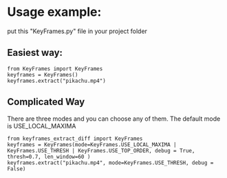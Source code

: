 # Usage example:
put this "KeyFrames.py" file in your project folder

## Easiest way:
```
from KeyFrames import KeyFrames
keyframes = KeyFrames() 
keyframes.extract("pikachu.mp4") 
```

## Complicated Way
There are three modes and you can choose any of them. The default mode is USE_LOCAL_MAXIMA
```
from keyframes_extract_diff import KeyFrames
keyframes = KeyFrames(mode=KeyFrames.USE_LOCAL_MAXIMA | KeyFrames.USE_THRESH | KeyFrames.USE_TOP_ORDER, debug = True, thresh=0.7, len_window=60 )
keyframes.extract("pikachu.mp4", mode=KeyFrames.USE_THRESH, debug = False)
```
